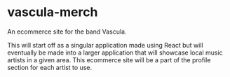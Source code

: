 # vascula-merch
An ecommerce site for the band Vascula.

This will start off as a singular application made using React but will eventually be made into a larger application that will showcase local music artists in a given area. This ecommerce site will be a part of the profile section for each artist to use. 